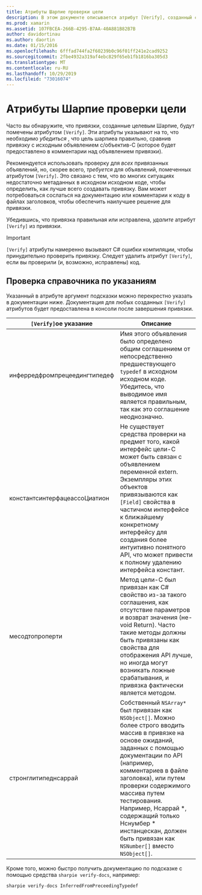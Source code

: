 ```yaml
---
title: Атрибуты Шарпие проверки цели
description: В этом документе описывается атрибут [Verify], созданный с помощью цели Шарпие. Атрибут [Verify] выделяет разработчиков, где они должны вручную проверить выходные данные цели Шарпие.
ms.prod: xamarin
ms.assetid: 107FBCEA-266B-4295-B7AA-40A881B82B7B
author: davidortinau
ms.author: daortin
ms.date: 01/15/2016
ms.openlocfilehash: 6fffad744fa2f60239b0c96f01ff241e2cad9252
ms.sourcegitcommit: 2fbe4932a319af4ebc829f65eb1fb1816ba305d3
ms.translationtype: MT
ms.contentlocale: ru-RU
ms.lasthandoff: 10/29/2019
ms.locfileid: "73016074"
---
```

# <a name="objective-sharpie-verify-attributes"></a>Атрибуты Шарпие проверки цели

Часто вы обнаружите, что привязки, созданные целевым Шарпие, будут помечены атрибутом `[Verify]`. Эти атрибуты указывают на то, что необходимо _убедиться_ , что цель шарпиеа правильно, сравнив привязку с исходным объявлением c/объектив-C (которое будет предоставлено в комментарии над объявлением привязки).

Рекомендуется использовать проверку для _всех_ привязанных объявлений, но, скорее всего, _требуется_ для объявлений, помеченных атрибутом `[Verify]`. Это связано с тем, что во многих ситуациях недостаточно метаданных в исходном исходном коде, чтобы определить, как лучше всего создавать привязку. Вам может потребоваться сослаться на документацию или комментарии к коду в файлах заголовков, чтобы обеспечить наилучшее решение для привязки.

Убедившись, что привязка правильная или исправлена, _удалите_ атрибут `[Verify]` из привязки.

> [!IMPORTANT]
> `[Verify]` атрибуты намеренно вызывают C# ошибки компиляции, чтобы принудительно проверить привязку. Следует удалить атрибут `[Verify]`, если вы проверили (и, возможно, исправлены) код.

## <a name="verify-hints-reference"></a>Проверка справочника по указаниям

Указанный в атрибуте аргумент подсказки можно перекрестно указать в документации ниже. Документация для любых созданных `[Verify]` атрибутов будет предоставлена в консоли после завершения привязки.

|`[Verify]`ое указание|Описание|
|---|---|
|инферредфромпрецеедингтипедеф|Имя этого объявления было определено общим соглашением от непосредственно предшествующего `typedef` в исходном исходном коде. Убедитесь, что выводимое имя является правильным, так как это соглашение неоднозначно.|
|константсинтерфацеассоЦиатион|Не существует средства проверки на предмет того, какой интерфейс цели-C может быть связан с объявлением переменной extern. Экземпляры этих объектов привязываются как `[Field]` свойства в частичном интерфейсе к ближайшему конкретному интерфейсу для создания более интуитивно понятного API, что может привести к полному удалению интерфейса констант.|
|месодтопроперти|Метод цели-C был привязан как C# свойство из-за такого соглашения, как отсутствие параметров и возврат значения (не-void Return). Часто такие методы должны быть привязаны как свойства для отображения API лучше, но иногда могут возникать ложные срабатывания, и привязка фактически является методом.|
|стронглитипеднсаррай|Собственный `NSArray*` был привязан как `NSObject[]`. Можно более строго вводить массив в привязке на основе ожиданий, заданных с помощью документации по API (например, комментариев в файле заголовка), или путем проверки содержимого массива путем тестирования. Например, Нсаррай *, содержащий только Нснумбер * инстанцескан, должен быть привязан как `NSNumber[]` вместо `NSObject[]`.|

Кроме того, можно быстро получить документацию по подсказке с помощью средства `sharpie verify-docs`, например:

```csharp
sharpie verify-docs InferredFromPreceedingTypedef
```

